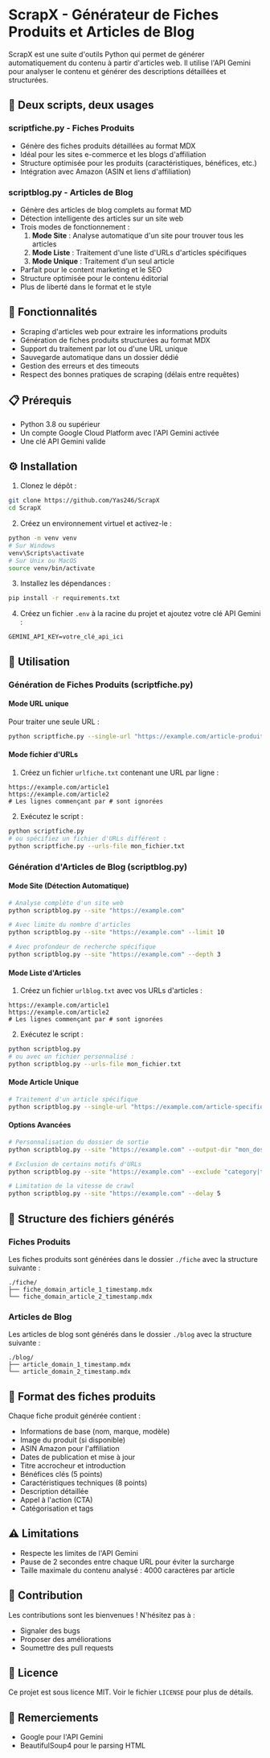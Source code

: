 # ScrapX - Générateur de Fiches Produits et Articles de Blog

ScrapX est une suite d'outils Python qui permet de générer automatiquement du contenu à partir d'articles web. Il utilise l'API Gemini pour analyser le contenu et générer des descriptions détaillées et structurées.

## 🎯 Deux scripts, deux usages

### scriptfiche.py - Fiches Produits

- Génère des fiches produits détaillées au format MDX
- Idéal pour les sites e-commerce et les blogs d'affiliation
- Structure optimisée pour les produits (caractéristiques, bénéfices, etc.)
- Intégration avec Amazon (ASIN et liens d'affiliation)

### scriptblog.py - Articles de Blog

- Génère des articles de blog complets au format MD
- Détection intelligente des articles sur un site web
- Trois modes de fonctionnement :
  1. **Mode Site** : Analyse automatique d'un site pour trouver tous les articles
  2. **Mode Liste** : Traitement d'une liste d'URLs d'articles spécifiques
  3. **Mode Unique** : Traitement d'un seul article
- Parfait pour le content marketing et le SEO
- Structure optimisée pour le contenu éditorial
- Plus de liberté dans le format et le style

## 🚀 Fonctionnalités

- Scraping d'articles web pour extraire les informations produits
- Génération de fiches produits structurées au format MDX
- Support du traitement par lot ou d'une URL unique
- Sauvegarde automatique dans un dossier dédié
- Gestion des erreurs et des timeouts
- Respect des bonnes pratiques de scraping (délais entre requêtes)

## 📋 Prérequis

- Python 3.8 ou supérieur
- Un compte Google Cloud Platform avec l'API Gemini activée
- Une clé API Gemini valide

## ⚙️ Installation

1. Clonez le dépôt :

```bash
git clone https://github.com/Yas246/ScrapX
cd ScrapX
```

2. Créez un environnement virtuel et activez-le :

```bash
python -m venv venv
# Sur Windows
venv\Scripts\activate
# Sur Unix ou MacOS
source venv/bin/activate
```

3. Installez les dépendances :

```bash
pip install -r requirements.txt
```

4. Créez un fichier `.env` à la racine du projet et ajoutez votre clé API Gemini :

```
GEMINI_API_KEY=votre_clé_api_ici
```

## 🎯 Utilisation

### Génération de Fiches Produits (scriptfiche.py)

#### Mode URL unique

Pour traiter une seule URL :

```bash
python scriptfiche.py --single-url "https://example.com/article-produit"
```

#### Mode fichier d'URLs

1. Créez un fichier `urlfiche.txt` contenant une URL par ligne :

```
https://example.com/article1
https://example.com/article2
# Les lignes commençant par # sont ignorées
```

2. Exécutez le script :

```bash
python scriptfiche.py
# ou spécifiez un fichier d'URLs différent :
python scriptfiche.py --urls-file mon_fichier.txt
```

### Génération d'Articles de Blog (scriptblog.py)

#### Mode Site (Détection Automatique)

```bash
# Analyse complète d'un site web
python scriptblog.py --site "https://example.com"

# Avec limite du nombre d'articles
python scriptblog.py --site "https://example.com" --limit 10

# Avec profondeur de recherche spécifique
python scriptblog.py --site "https://example.com" --depth 3
```

#### Mode Liste d'Articles

1. Créez un fichier `urlblog.txt` avec vos URLs d'articles :

```
https://example.com/article1
https://example.com/article2
# Les lignes commençant par # sont ignorées
```

2. Exécutez le script :

```bash
python scriptblog.py
# ou avec un fichier personnalisé :
python scriptblog.py --urls-file mon_fichier.txt
```

#### Mode Article Unique

```bash
# Traitement d'un article spécifique
python scriptblog.py --single-url "https://example.com/article-specifique"
```

#### Options Avancées

```bash
# Personnalisation du dossier de sortie
python scriptblog.py --site "https://example.com" --output-dir "mon_dossier"

# Exclusion de certains motifs d'URLs
python scriptblog.py --site "https://example.com" --exclude "category|tag"

# Limitation de la vitesse de crawl
python scriptblog.py --site "https://example.com" --delay 5
```

## 📁 Structure des fichiers générés

### Fiches Produits

Les fiches produits sont générées dans le dossier `./fiche` avec la structure suivante :

```
./fiche/
├── fiche_domain_article_1_timestamp.mdx
└── fiche_domain_article_2_timestamp.mdx
```

### Articles de Blog

Les articles de blog sont générés dans le dossier `./blog` avec la structure suivante :

```
./blog/
├── article_domain_1_timestamp.mdx
└── article_domain_2_timestamp.mdx
```

## 📝 Format des fiches produits

Chaque fiche produit générée contient :

- Informations de base (nom, marque, modèle)
- Image du produit (si disponible)
- ASIN Amazon pour l'affiliation
- Dates de publication et mise à jour
- Titre accrocheur et introduction
- Bénéfices clés (5 points)
- Caractéristiques techniques (8 points)
- Description détaillée
- Appel à l'action (CTA)
- Catégorisation et tags

## ⚠️ Limitations

- Respecte les limites de l'API Gemini
- Pause de 2 secondes entre chaque URL pour éviter la surcharge
- Taille maximale du contenu analysé : 4000 caractères par article

## 🤝 Contribution

Les contributions sont les bienvenues ! N'hésitez pas à :

- Signaler des bugs
- Proposer des améliorations
- Soumettre des pull requests

## 📄 Licence

Ce projet est sous licence MIT. Voir le fichier `LICENSE` pour plus de détails.

## 🙏 Remerciements

- Google pour l'API Gemini
- BeautifulSoup4 pour le parsing HTML
